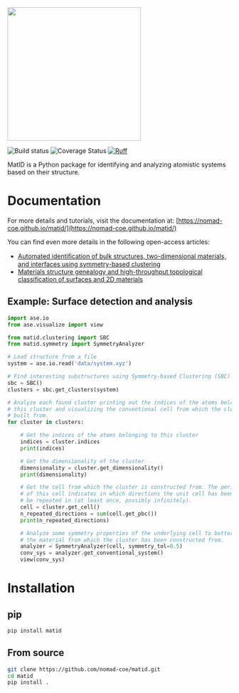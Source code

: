 <img src="https://raw.githubusercontent.com/nomad-coe/matid/main/docs/static/img/logo.png" width="300">

![Build status](https://github.com/nomad-coe/matid/actions/workflows/test.yml/badge.svg)
![Coverage Status](./reports/coverage/coverage-badge.svg)
[![Ruff](https://img.shields.io/endpoint?url=https://raw.githubusercontent.com/astral-sh/ruff/main/assets/badge/v2.json)](https://github.com/astral-sh/ruff)

MatID is a Python package for identifying and analyzing atomistic systems based
on their structure.

# Documentation
For more details and tutorials, visit the documentation at:
[https://nomad-coe.github.io/matid/](https://nomad-coe.github.io/matid/)

You can find even more details in the following open-access articles:

- [Automated identiﬁcation of bulk structures, two-dimensional materials, and interfaces using symmetry-based clustering](<https://doi.org/10.1038/s41524-024-01498-x>)
- [Materials structure genealogy and high-throughput topological classification of surfaces and 2D materials](<https://doi.org/10.1038/s41524-018-0107-6>)

## Example: Surface detection and analysis

```python
import ase.io
from ase.visualize import view

from matid.clustering import SBC
from matid.symmetry import SymmetryAnalyzer

# Load structure from a file
system = ase.io.read('data/system.xyz')

# Find interesting substructures using Symmetry-based Clustering (SBC)
sbc = SBC()
clusters = sbc.get_clusters(system)

# Analyze each found cluster printing out the indices of the atoms belonging to
# this cluster and visualizing the conventional cell from which the cluster was
# built from.
for cluster in clusters:

    # Get the indices of the atoms belonging to this cluster
    indices = cluster.indices
    print(indices)

    # Get the dimensionality of the cluster
    dimensionality = cluster.get_dimensionality()
    print(dimensionality)

    # Get the cell from which the cluster is constructed from. The periodicity
    # of this cell indicates in which directions the unit cell has been found to
    # be repeated in (at least once, possibly infinitely).
    cell = cluster.get_cell()
    n_repeated_directions = sum(cell.get_pbc())
    print(n_repeated_directions)

    # Analyze some symmetry properties of the underlying cell to better identify
    # the material from which the cluster has been constructed from.
    analyzer = SymmetryAnalyzer(cell, symmetry_tol=0.5)
    conv_sys = analyzer.get_conventional_system()
    view(conv_sys)
```

# Installation

## pip
```sh
pip install matid
```

## From source
```sh
git clone https://github.com/nomad-coe/matid.git
cd matid
pip install .
```


